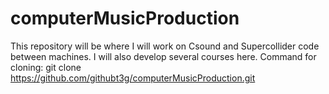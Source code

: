 # computerMusicProduction
This repository will be where I will work on Csound and Supercollider code between machines.
I will also develop several courses here.
Command for cloning:
git clone https://github.com/githubt3g/computerMusicProduction.git
